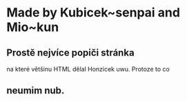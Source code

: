 # Made by Kubicek~senpai and Mio~kun

## Prostě nejvíce popiči stránka
na které většinu HTML dělal Honzicek uwu.
Protoze to co
## neumim nub.
